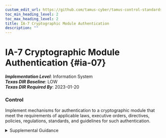 ```yaml
---
custom_edit_url: https://github.com/tamus-cyber/tamus-control-standards/tree/main/content/tamus.edu/TAMUS_profile.yaml
toc_min_heading_level: 2
toc_max_heading_level: 2
title: IA-7 Cryptographic Module Authentication
description: ""
---
```


# IA-7 Cryptographic Module Authentication {#ia-07}

_**Implementation Level**_: Information System\
_**Texas DIR Baseline**_: LOW\
_**Texas DIR Required By**_: 2023-01-20

### Control

Implement mechanisms for authentication to a cryptographic module that meet the requirements of applicable laws, executive orders, directives, policies, regulations, standards, and guidelines for such authentication.


<details><summary>Supplemental Guidance</summary>Authentication mechanisms may be required within a cryptographic module to authenticate an operator accessing the module and to verify that the operator is authorized to assume the requested role and perform services within that role.</details>
